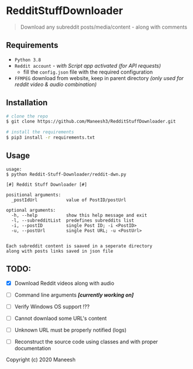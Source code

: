 # RedditStuffDownloader
>Download any subreddit posts/media/content - along with comments

## Requirements
* `Python 3.8`
* `Reddit account` - _with Script app activated (for API requests)_
  * fill the `config.json` file with the required configuration
* `FFMPEG` download from website, keep in parent directory _(only used for reddit video & audio combination)_

## Installation

```bash
# clone the repo
$ git clone https://github.com/Maneesh3/RedditStuffDownloader.git

# install the requirements
$ pip3 install -r requirements.txt
```

## Usage
```
usage: 
$ python Reddit-Stuff-Downloader/reddit-dwn.py 

[#] Reddit Stuff Downloader [#]

positional arguments:
  _postIdUrl           value of PostID/postUrl

optional arguments:
  -h, --help           show this help message and exit
  -l, --subredditList  predefines subreddits list
  -i, --postID         single Post ID; -i <PostID>
  -u, --postUrl        single Post URL; -u <PostUrl>
 
 
Each subreddit content is saaved in a seperate directory 
along with posts links saved in json file
```
## TODO:
- [x] Download Reddit videos along with audio
- [ ] Command line arguments **_[currently working on]_**
- [ ] Verify Windows OS support !??
- [ ] Cannot downlaod some URL's content
- [ ] Unknown URL must be properly notified (logs)
- [ ] Reconstruct the source code using classes and with proper documentation


Copyright (c) 2020 Maneesh
